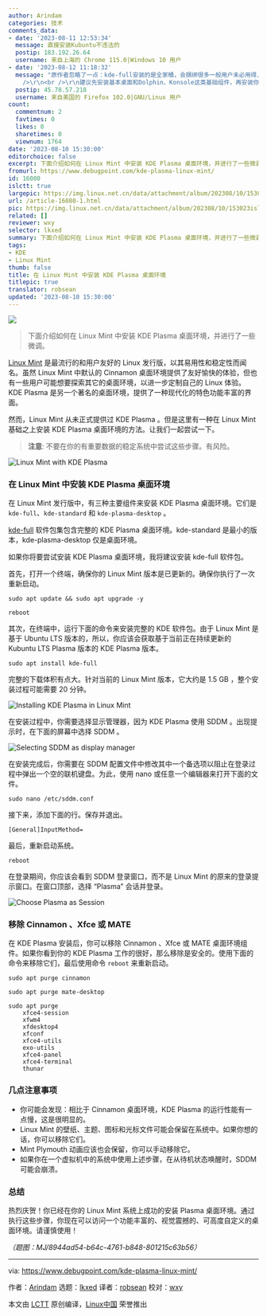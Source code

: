 ```yaml
---
author: Arindam
categories: 技术
comments_data:
- date: '2023-08-11 12:53:34'
  message: 直接安装Kubuntu不违法的
  postip: 183.192.26.64
  username: 来自上海的 Chrome 115.0|Windows 10 用户
- date: '2023-08-12 11:18:32'
  message: "原作者忽略了一点：kde-full安装的是全家桶，会捆绑很多一般用户未必用得上的软件，比如各种游戏（kdegames宏包）、教育软件（kdeedu宏包），有时真的很占用磁盘空间<br
    />\r\n<br />\r\n建议先安装基本桌面和Dolphin、Konsole这类基础组件，再安装你想要的KDE软件。当然如果你真的想体验全套KDE软件，而且磁盘空间足够，也可以选kde-full"
  postip: 45.78.57.218
  username: 来自美国的 Firefox 102.0|GNU/Linux 用户
count:
  commentnum: 2
  favtimes: 0
  likes: 0
  sharetimes: 0
  viewnum: 1764
date: '2023-08-10 15:30:00'
editorchoice: false
excerpt: 下面介绍如何在 Linux Mint 中安装 KDE Plasma 桌面环境，并进行了一些微调。
fromurl: https://www.debugpoint.com/kde-plasma-linux-mint/
id: 16080
islctt: true
largepic: https://img.linux.net.cn/data/attachment/album/202308/10/153023isl2b4y771f34h79.jpg
url: /article-16080-1.html
pic: https://img.linux.net.cn/data/attachment/album/202308/10/153023isl2b4y771f34h79.jpg.thumb.jpg
related: []
reviewer: wxy
selector: lkxed
summary: 下面介绍如何在 Linux Mint 中安装 KDE Plasma 桌面环境，并进行了一些微调。
tags:
- KDE
- Linux Mint
thumb: false
title: 在 Linux Mint 中安装 KDE Plasma 桌面环境
titlepic: true
translator: robsean
updated: '2023-08-10 15:30:00'
---
```


![](https://img.linux.net.cn/data/attachment/album/202308/10/153023isl2b4y771f34h79.jpg)



> 
> 下面介绍如何在 Linux Mint 中安装 KDE Plasma 桌面环境，并进行了一些微调。
> 
> 
> 


[Linux Mint](https://www.debugpoint.com/linux-mint) 是最流行的和用户友好的 Linux 发行版，以其易用性和稳定性而闻名。虽然 Linux Mint 中默认的 Cinnamon 桌面环境提供了友好愉快的体验，但也有一些用户可能想要探索其它的桌面环境，以进一步定制自己的 Linux 体验。KDE Plasma 是另一个著名的桌面环境，提供了一种现代化的特色功能丰富的界面。


然而，Linux Mint 从未正式提供过 KDE Plasma 。但是这里有一种在 Linux Mint 基础之上安装 KDE Plasma 桌面环境的方法。让我们一起尝试一下。



> 
> **注意**: 不要在你的有重要数据的稳定系统中尝试这些步骤。有风险。
> 
> 
> 


![Linux Mint with KDE Plasma](https://img.linux.net.cn/data/attachment/album/202308/10/153129gpd50hjtbph4pzs7.jpg)


### 在 Linux Mint 中安装 KDE Plasma 桌面环境


在 Linux Mint 发行版中，有三种主要组件来安装 KDE Plasma 桌面环境。它们是 `kde-full`、`kde-standard` 和 `kde-plasma-desktop` 。


[kde-full](https://packages.ubuntu.com/kinetic/kde-full) 软件包集包含完整的 KDE Plasma 桌面环境。kde-standard 是最小的版本，kde-plasma-desktop 仅是桌面环境。


如果你将要尝试安装 KDE Plasma 桌面环境，我将建议安装 kde-full 软件包。


首先，打开一个终端，确保你的 Linux Mint 版本是已更新的。确保你执行了一次重新启动。



```
sudo apt update && sudo apt upgrade -y

```


```
reboot

```

其次，在终端中，运行下面的命令来安装完整的 KDE 软件包。由于 Linux Mint 是基于 Ubuntu LTS 版本的，所以，你应该会获取基于当前正在持续更新的 Kubuntu LTS Plasma 版本的 KDE Plasma 版本。



```
sudo apt install kde-full

```

完整的下载体积有点大。针对当前的 Linux Mint 版本，它大约是 1.5 GB ，整个安装过程可能需要 20 分钟。


![Installing KDE Plasma in Linux Mint](https://img.linux.net.cn/data/attachment/album/202308/10/153146y1h7qx8z02d1sjz8.jpg)


在安装过程中，你需要选择显示管理器，因为 KDE Plasma 使用 SDDM 。出现提示时，在下面的屏幕中选择 SDDM 。


![Selecting SDDM as display manager](https://img.linux.net.cn/data/attachment/album/202308/10/153154nnu5inifuunzuhh9.jpg)


在安装完成后，你需要在 SDDM 配置文件中修改其中一个备选项以阻止在登录过程中弹出一个空的联机键盘。为此，使用 nano 或任意一个编辑器来打开下面的文件。



```
sudo nano /etc/sddm.conf

```

接下来，添加下面的行。保存并退出。



```
[General]InputMethod=

```

最后，重新启动系统。



```
reboot

```

在登录期间，你应该会看到 SDDM 登录窗口，而不是 Linux Mint 的原来的登录提示窗口。在窗口顶部，选择 “Plasma” 会话并登录。


![Choose Plasma as Session](https://img.linux.net.cn/data/attachment/album/202308/10/153202pik7t823zjknjggy.jpg)


### 移除 Cinnamon 、Xfce 或 MATE


在 KDE Plasma 安装后，你可以移除 Cinnamon 、Xfce 或 MATE 桌面环境组件。如果你看到你的 KDE Plasma 工作的很好，那么移除是安全的。使用下面的命令来移除它们，最后使用命令 `reboot` 来重新启动。



```
sudo apt purge cinnamon

```


```
sudo apt purge mate-desktop

```


```
sudo apt purge
    xfce4-session
    xfwm4
    xfdesktop4
    xfconf
    xfce4-utils
    exo-utils
    xfce4-panel
    xfce4-terminal
    thunar

```

### 几点注意事项


* 你可能会发现：相比于 Cinnamon 桌面环境，KDE Plasma 的运行性能有一点慢，这是很明显的。
* Linux Mint 的壁纸、主题、图标和光标文件可能会保留在系统中。如果你想的话，你可以移除它们。
* Mint Plymouth 动画应该也会保留，你可以手动移除它。
* 如果你在一个虚拟机中的系统中使用上述步骤，在从待机状态唤醒时，SDDM 可能会崩溃。


### 总结


热烈庆贺！你已经在你的 Linux Mint 系统上成功的安装 Plasma 桌面环境。通过执行这些步骤，你现在可以访问一个功能丰富的、视觉震撼的、可高度自定义的桌面环境。请谨慎使用！


*（题图：MJ/8944ad54-b64c-4761-b848-801215c63b56）*




---


via: <https://www.debugpoint.com/kde-plasma-linux-mint/>


作者：[Arindam](https://www.debugpoint.com/author/admin1/) 选题：[lkxed](https://github.com/lkxed/) 译者：[robsean](https://github.com/robsean) 校对：[wxy](https://github.com/wxy)


本文由 [LCTT](https://github.com/LCTT/TranslateProject) 原创编译，[Linux中国](https://linux.cn/) 荣誉推出
